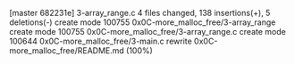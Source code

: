 [master 682231e] 3-array_range.c
 4 files changed, 138 insertions(+), 5 deletions(-)
 create mode 100755 0x0C-more_malloc_free/3-array_range
 create mode 100755 0x0C-more_malloc_free/3-array_range.c
 create mode 100644 0x0C-more_malloc_free/3-main.c
 rewrite 0x0C-more_malloc_free/README.md (100%)
